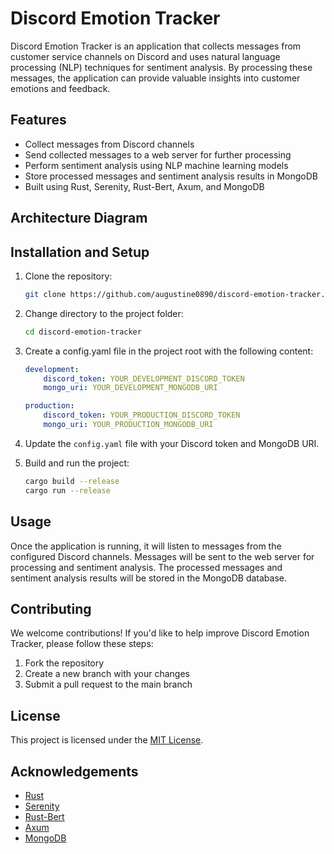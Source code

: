 # Discord Emotion Tracker
Discord Emotion Tracker is an application that collects messages from customer service channels on Discord and uses natural language processing (NLP) techniques for sentiment analysis. By processing these messages, the application can provide valuable insights into customer emotions and feedback.

## Features
- Collect messages from Discord channels
- Send collected messages to a web server for further processing
- Perform sentiment analysis using NLP machine learning models
- Store processed messages and sentiment analysis results in MongoDB
- Built using Rust, Serenity, Rust-Bert, Axum, and MongoDB

## Architecture Diagram

## Installation and Setup
1. Clone the repository:
    ```bash
    git clone https://github.com/augustine0890/discord-emotion-tracker.git
    ```
2. Change directory to the project folder:
    ```bash
    cd discord-emotion-tracker
    ```
3. Create a config.yaml file in the project root with the following content:
    ```yaml
    development:
        discord_token: YOUR_DEVELOPMENT_DISCORD_TOKEN
        mongo_uri: YOUR_DEVELOPMENT_MONGODB_URI

    production:
        discord_token: YOUR_PRODUCTION_DISCORD_TOKEN
        mongo_uri: YOUR_PRODUCTION_MONGODB_URI

    ```
4. Update the `config.yaml` file with your Discord token and MongoDB URI.

5. Build and run the project:

    ```bash
    cargo build --release
    cargo run --release
    ```

## Usage
Once the application is running, it will listen to messages from the configured Discord channels. Messages will be sent to the web server for processing and sentiment analysis. The processed messages and sentiment analysis results will be stored in the MongoDB database.

## Contributing
We welcome contributions! If you'd like to help improve Discord Emotion Tracker, please follow these steps:

1. Fork the repository
2. Create a new branch with your changes
3. Submit a pull request to the main branch

## License
This project is licensed under the [MIT License](https://opensource.org/licenses/MIT).

## Acknowledgements
- [Rust](https://www.rust-lang.org/)
- [Serenity](https://github.com/serenity-rs/serenity)
- [Rust-Bert](https://github.com/guillaume-be/rust-bert)
- [Axum](https://github.com/tokio-rs/axum)
- [MongoDB](https://www.mongodb.com/)